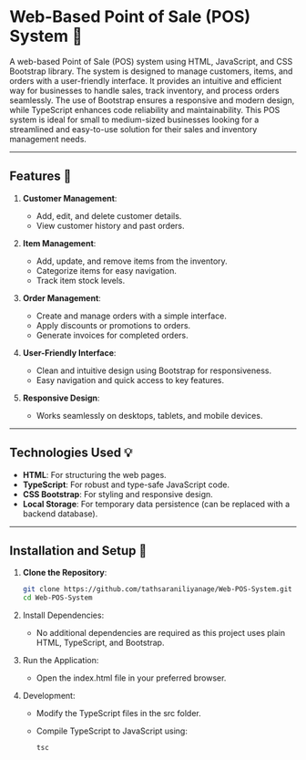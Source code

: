# Web-Based Point of Sale (POS) System 🚀

A web-based Point of Sale (POS) system using HTML, JavaScript, and CSS Bootstrap library. The system is designed to manage customers, items, and orders with a user-friendly interface. It provides an intuitive and efficient way for businesses to handle sales, track inventory, and process orders seamlessly.
 The use of Bootstrap ensures a responsive and modern design, while TypeScript enhances code reliability and maintainability. This POS system is ideal for small to medium-sized businesses looking for a streamlined and easy-to-use solution for their sales and inventory management needs.

 
---


## Features 🌟

1. **Customer Management**:
   - Add, edit, and delete customer details.
   - View customer history and past orders.

2. **Item Management**:
   - Add, update, and remove items from the inventory.
   - Categorize items for easy navigation.
   - Track item stock levels.

3. **Order Management**:
   - Create and manage orders with a simple interface.
   - Apply discounts or promotions to orders.
   - Generate invoices for completed orders.

4. **User-Friendly Interface**:
   - Clean and intuitive design using Bootstrap for responsiveness.
   - Easy navigation and quick access to key features.

5. **Responsive Design**:
   - Works seamlessly on desktops, tablets, and mobile devices.

---

## Technologies Used 💡

- **HTML**: For structuring the web pages.
- **TypeScript**: For robust and type-safe JavaScript code.
- **CSS Bootstrap**: For styling and responsive design.
- **Local Storage**: For temporary data persistence (can be replaced with a backend database).

---

## Installation and Setup 🔗

1. **Clone the Repository**:
      ```bash
      git clone https://github.com/tathsaraniliyanage/Web-POS-System.git
      cd Web-POS-System

2. Install Dependencies:

   - No additional dependencies are required as this project uses plain HTML, TypeScript, and Bootstrap.

3. Run the Application:

   - Open the index.html file in your preferred browser.

4. Development:

   - Modify the TypeScript files in the src folder.

   - Compile TypeScript to JavaScript using:

     ```
     tsc
     ```


